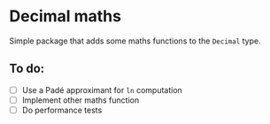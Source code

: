 # Decimal maths
Simple package that adds some maths functions to the `Decimal` type. 


## To do:
- [ ] Use a Padé approximant for `ln` computation
- [ ] Implement other maths function
- [ ] Do performance tests